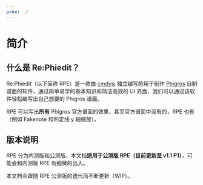 ```yaml
---
prev: ./
---
```

# 简介

## 什么是 Re:Phiedit？

Re:Phiedit（以下简称 RPE）是一款由 [cmdysj](https://space.bilibili.com/252635690) 独立编写的用于制作 [Phigros](https://pigeon-games.com/phigros) 自制谱面的软件，通过简单易学的基本知识和简洁高效的 UI 界面，我们可以通过该软件轻松编写出自己想要的 Phigros 谱面。

RPE 可以写出**所有** Phigros 官方谱面的效果，甚至官方谱面中没有的，RPE 也有（例如 Fakenote 和判定线 y 轴缩放）。

## 版本说明

RPE 分为内测版和公测版，本文档**适用于公测版 RPE（目前更新至 v1.1 P1）**，可能会和内测版 RPE 有细微的出入。

本文档会跟随 RPE 公测版的迭代而不断更新（WIP）。
